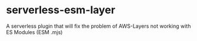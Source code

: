 # serverless-esm-layer
A serverless plugin that will fix the problem of AWS-Layers not working with ES Modules (ESM .mjs)
